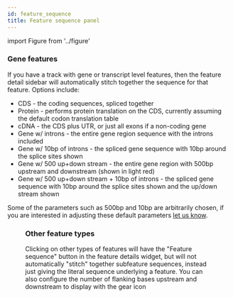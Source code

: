 ```yaml
---
id: feature_sequence
title: Feature sequence panel
---
```


import Figure from '../figure'

### Gene features

If you have a track with gene or transcript level features, then the feature
detail sidebar will automatically stitch together the sequence for that feature.
Options include:

- CDS - the coding sequences, spliced together
- Protein - performs protein translation on the CDS, currently assuming the
  default codon translation table
- cDNA - the CDS plus UTR, or just all exons if a non-coding gene
- Gene w/ introns - the entire gene region sequence with the introns included
- Gene w/ 10bp of introns - the spliced gene sequence with 10bp around the
  splice sites shown
- Gene w/ 500 up+down stream - the entire gene region with 500bp upstream and
  downstream (shown in light red)
- Gene w/ 500 up+down stream + 10bp of introns - the spliced gene sequence with
  10bp around the splice sites shown and the up/down stream shown

Some of the parameters such as 500bp and 10bp are arbitrarily chosen, if you are
interested in adjusting these default parameters [let us know](/contact/).

<Figure caption="The sequence for the upstream and downstream, exons, and intron sequences shown in the feature details." src="/img/feature_detail_sequence.png" />

### Other feature types

Clicking on other types of features will have the "Feature sequence" button in
the feature details widget, but will not automatically "stitch" together
subfeature sequences, instead just giving the literal sequence underlying a
feature. You can also configure the number of flanking bases upstream and
downstream to display with the gear icon
